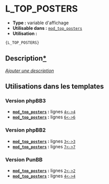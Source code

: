 # L_TOP_POSTERS
* __Type :__ variable d'affichage
* __Utilisable dans :__ [`mod_top_posters`](../tpl/mod_top_posters.md#readme)
* __Utilisation :__

```html
{L_TOP_POSTERS}
```

## Description[*](https://fa-tvars.appspot.com/var/L_TOP_POSTERS)
[*Ajouter une description*](https://fa-tvars.appspot.com/var/L_TOP_POSTERS)

## Utilisations dans les templates

### Version phpBB3
* __[`mod_top_posters`](../tpl/mod_top_posters.md#readme) :__ lignes [`4`](../src/prosilver/mod_top_posters.tpl#L4)[`<->`](../src/prosilver/mod_top_posters.tpl#L4-L4)[`4`](../src/prosilver/mod_top_posters.tpl#L4)
* __[`mod_top_posters`](../tpl/mod_top_posters.md#readme) :__ lignes [`6`](../src/prosilver/mod_top_posters.tpl#L6)[`<->`](../src/prosilver/mod_top_posters.tpl#L6-L6)[`6`](../src/prosilver/mod_top_posters.tpl#L6)

### Version phpBB2
* __[`mod_top_posters`](../tpl/mod_top_posters.md#readme) :__ lignes [`3`](../src/subsilver/mod_top_posters.tpl#L3)[`<->`](../src/subsilver/mod_top_posters.tpl#L3-L3)[`3`](../src/subsilver/mod_top_posters.tpl#L3)
* __[`mod_top_posters`](../tpl/mod_top_posters.md#readme) :__ lignes [`7`](../src/subsilver/mod_top_posters.tpl#L7)[`<->`](../src/subsilver/mod_top_posters.tpl#L7-L7)[`7`](../src/subsilver/mod_top_posters.tpl#L7)

### Version PunBB
* __[`mod_top_posters`](../tpl/mod_top_posters.md#readme) :__ lignes [`2`](../src/punbb/mod_top_posters.tpl#L2)[`<->`](../src/punbb/mod_top_posters.tpl#L2-L2)[`2`](../src/punbb/mod_top_posters.tpl#L2)
* __[`mod_top_posters`](../tpl/mod_top_posters.md#readme) :__ lignes [`4`](../src/punbb/mod_top_posters.tpl#L4)[`<->`](../src/punbb/mod_top_posters.tpl#L4-L4)[`4`](../src/punbb/mod_top_posters.tpl#L4)

